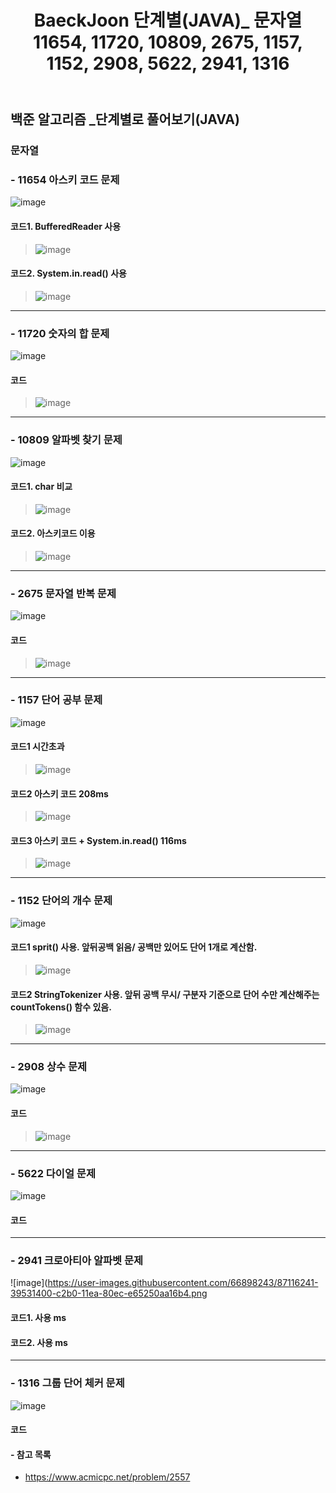 ﻿---
layout: single
title: "BaeckJoon 단계별(JAVA)_ 문자열 11654, 11720, 10809, 2675, 1157, 1152, 2908, 5622, 2941, 1316"
read_time: true
categories: 
 - BaeckJoon 
tags: 
 - Algorithm
 - BaeckJoon 
last_modified_at: '2020-07-12 23:11:00 +0800'
toc: true
toc_sticky: true
toc_label: 목차
---
## 백준 알고리즘 _단계별로 풀어보기(JAVA)
### 문자열
### - 11654 아스키 코드 문제
![image](https://user-images.githubusercontent.com/66898243/87115952-a3b78480-c2af-11ea-997d-1177e57c3652.png)

#### 코드1. BufferedReader 사용
>  ![image](https://user-images.githubusercontent.com/66898243/87119473-07927b00-c2b9-11ea-9644-ba37f9dc7f00.png)

#### 코드2. System.in.read() 사용
>  ![image](https://user-images.githubusercontent.com/66898243/87119483-14af6a00-c2b9-11ea-92e1-ee1eed772f2a.png)

***
### - 11720 숫자의 합 문제
![image](https://user-images.githubusercontent.com/66898243/87115975-b0d47380-c2af-11ea-9191-2f5be380f77a.png)

#### 코드
>  ![image](https://user-images.githubusercontent.com/66898243/87120362-2eea4780-c2bb-11ea-9571-2249e8b0cdb1.png)


***
### - 10809 알파벳 찾기 문제
![image](https://user-images.githubusercontent.com/66898243/87116000-c184e980-c2af-11ea-8ad8-c1cb25ef6d3a.png)

#### 코드1. char 비교
>  ![image](https://user-images.githubusercontent.com/66898243/87127038-349a5a00-c2c8-11ea-8f0b-84839bbc26a2.png)

#### 코드2. 아스키코드 이용
>  ![image](https://user-images.githubusercontent.com/66898243/87128627-e89ce480-c2ca-11ea-9407-15163de7dc8c.png)


***
### - 2675 문자열 반복 문제
![image](https://user-images.githubusercontent.com/66898243/87116025-cc3f7e80-c2af-11ea-88d2-e6574963083f.png)

####  코드
>  ![image](https://user-images.githubusercontent.com/66898243/87130497-f56f0780-c2cd-11ea-830b-a84674f631cd.png)

***
### - 1157 단어 공부 문제
![image](https://user-images.githubusercontent.com/66898243/87116080-e37e6c00-c2af-11ea-8c03-06f734412857.png)

#### 코드1 시간초과
>  ![image](https://user-images.githubusercontent.com/66898243/87226229-5a5d5700-c3cd-11ea-8720-7936654ab983.png)

#### 코드2 아스키 코드 208ms
>  ![image](https://user-images.githubusercontent.com/66898243/87248550-f605ca80-c494-11ea-9a1e-2c88c9a41985.png)

#### 코드3 아스키 코드 + System.in.read() 116ms
>  ![image](https://user-images.githubusercontent.com/66898243/87248576-19c91080-c495-11ea-9d64-05f494a0ff99.png)

***
### - 1152 단어의 개수 문제
![image](https://user-images.githubusercontent.com/66898243/87116132-f98c2c80-c2af-11ea-9e5b-fb2ceedd728a.png)

#### 코드1 sprit() 사용. 앞뒤공백 읽음/ 공백만 있어도 단어 1개로 계산함.
>  ![image](https://user-images.githubusercontent.com/66898243/87249064-e0de6b00-c497-11ea-886e-97b7c979f84e.png)

#### 코드2 StringTokenizer 사용. 앞뒤 공백 무시/ 구분자 기준으로 단어 수만 계산해주는 countTokens() 함수 있음.
>  ![image](https://user-images.githubusercontent.com/66898243/87249071-f81d5880-c497-11ea-9fc4-507c838d8360.png)

***
### - 2908 상수 문제
![image](https://user-images.githubusercontent.com/66898243/87116178-1294dd80-c2b0-11ea-97ef-912b3693f5b5.png)

#### 코드
>   ![image](https://user-images.githubusercontent.com/66898243/87249394-d3c27b80-c499-11ea-87d4-d4636a933f84.png)

***
### - 5622 다이얼 문제
![image](https://user-images.githubusercontent.com/66898243/87116207-20e2f980-c2b0-11ea-95c0-3a2332064bb9.png)

#### 코드
>  

***
### - 2941 크로아티아 알파벳 문제
![image](https://user-images.githubusercontent.com/66898243/87116241-39531400-c2b0-11ea-80ec-e65250aa16b4.png

#### 코드1. 사용 ms
>  

#### 코드2.  사용 ms
>  

***
### - 1316 그룹 단어 체커 문제
![image](https://user-images.githubusercontent.com/66898243/87116278-5556b580-c2b0-11ea-99fb-3d4266bab3eb.png)

#### 코드
>  

#### - 참고 목록
- https://www.acmicpc.net/problem/2557